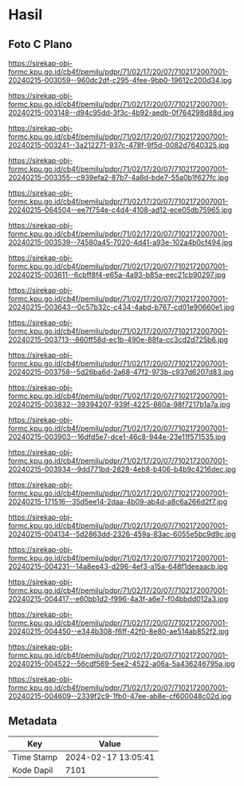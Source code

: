 # Hasil

## Foto C Plano

https://sirekap-obj-formc.kpu.go.id/cb4f/pemilu/pdpr/71/02/17/20/07/7102172007001-20240215-003059--960dc2df-c295-4fee-9bb0-19612c200d34.jpg

https://sirekap-obj-formc.kpu.go.id/cb4f/pemilu/pdpr/71/02/17/20/07/7102172007001-20240215-003148--d94c95dd-3f3c-4b92-aedb-0f764298d88d.jpg

https://sirekap-obj-formc.kpu.go.id/cb4f/pemilu/pdpr/71/02/17/20/07/7102172007001-20240215-003241--3a212271-937c-478f-9f5d-0082d7640325.jpg

https://sirekap-obj-formc.kpu.go.id/cb4f/pemilu/pdpr/71/02/17/20/07/7102172007001-20240215-003355--c939efa2-87b7-4a6d-bde7-55a0b1f627fc.jpg

https://sirekap-obj-formc.kpu.go.id/cb4f/pemilu/pdpr/71/02/17/20/07/7102172007001-20240215-064504--ee7f754e-c4d4-4108-ad12-ece05db75965.jpg

https://sirekap-obj-formc.kpu.go.id/cb4f/pemilu/pdpr/71/02/17/20/07/7102172007001-20240215-003539--74580a45-7020-4d41-a93e-102a4b0cf494.jpg

https://sirekap-obj-formc.kpu.go.id/cb4f/pemilu/pdpr/71/02/17/20/07/7102172007001-20240215-003611--6cbff8f4-e65a-4a93-b85a-eec21cb90297.jpg

https://sirekap-obj-formc.kpu.go.id/cb4f/pemilu/pdpr/71/02/17/20/07/7102172007001-20240215-003643--0c57b32c-c434-4abd-b767-cd01e90660e1.jpg

https://sirekap-obj-formc.kpu.go.id/cb4f/pemilu/pdpr/71/02/17/20/07/7102172007001-20240215-003713--860ff58d-ec1b-490e-88fa-cc3cd2d725b6.jpg

https://sirekap-obj-formc.kpu.go.id/cb4f/pemilu/pdpr/71/02/17/20/07/7102172007001-20240215-003758--5d26ba6d-2a68-47f2-973b-c937d6207d83.jpg

https://sirekap-obj-formc.kpu.go.id/cb4f/pemilu/pdpr/71/02/17/20/07/7102172007001-20240215-003832--39394207-939f-4225-860a-98f7217b1a7a.jpg

https://sirekap-obj-formc.kpu.go.id/cb4f/pemilu/pdpr/71/02/17/20/07/7102172007001-20240215-003903--16dfd5e7-dce1-46c8-944e-23e11f571535.jpg

https://sirekap-obj-formc.kpu.go.id/cb4f/pemilu/pdpr/71/02/17/20/07/7102172007001-20240215-003934--9dd771bd-2828-4eb8-b406-b4b9c4216dec.jpg

https://sirekap-obj-formc.kpu.go.id/cb4f/pemilu/pdpr/71/02/17/20/07/7102172007001-20240215-171516--35d5ee14-2daa-4b09-ab4d-a8c6a266d2f7.jpg

https://sirekap-obj-formc.kpu.go.id/cb4f/pemilu/pdpr/71/02/17/20/07/7102172007001-20240215-004134--5d2863dd-2326-459a-83ac-6055e5bc9d9c.jpg

https://sirekap-obj-formc.kpu.go.id/cb4f/pemilu/pdpr/71/02/17/20/07/7102172007001-20240215-004231--14a8ee43-d296-4ef3-a15a-648f1deeaacb.jpg

https://sirekap-obj-formc.kpu.go.id/cb4f/pemilu/pdpr/71/02/17/20/07/7102172007001-20240215-004417--e60bb1d2-f996-4a3f-a6e7-f04bbdd012a3.jpg

https://sirekap-obj-formc.kpu.go.id/cb4f/pemilu/pdpr/71/02/17/20/07/7102172007001-20240215-004450--e344b308-f6ff-42f0-8e80-ae514ab852f2.jpg

https://sirekap-obj-formc.kpu.go.id/cb4f/pemilu/pdpr/71/02/17/20/07/7102172007001-20240215-004522--56cdf569-5ee2-4522-a06a-5a436246795a.jpg

https://sirekap-obj-formc.kpu.go.id/cb4f/pemilu/pdpr/71/02/17/20/07/7102172007001-20240215-004609--2339f2c9-1fb0-47ee-ab8e-cf600048c02d.jpg


## Metadata

| Key        | Value               |
| ---------- | ------------------- |
| Time Stamp | 2024-02-17 13:05:41 |
| Kode Dapil | 7101                |



